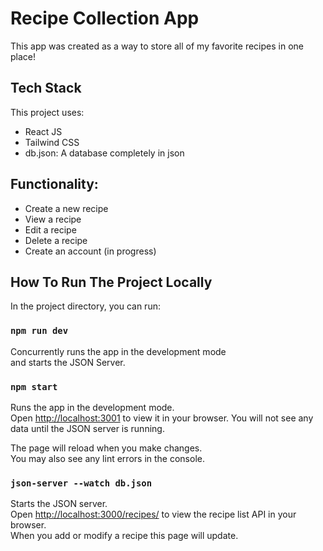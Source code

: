 # Recipe Collection App

This app was created as a way to store all of my favorite recipes in one place!


## Tech Stack
This project uses:

- React JS
- Tailwind CSS
- db.json: A database completely in json

## Functionality:

- Create a new recipe
- View a recipe
- Edit a recipe
- Delete a recipe
- Create an account (in progress)

## How To Run The Project Locally

In the project directory, you can run:

### `npm run dev`

Concurrently runs the app in the development mode\
and starts the JSON Server.

### `npm start`

Runs the app in the development mode.\
Open [http://localhost:3001](http://localhost:3001) to view it in your browser. You will not see any data until the JSON server is running.

The page will reload when you make changes.\
You may also see any lint errors in the console.

### `json-server --watch db.json`

Starts the JSON server.\
Open [http://localhost:3000/recipes/](http://localhost:3000/recipes/) to view the recipe list API in your browser.\
When you add or modify a recipe this page will update.
